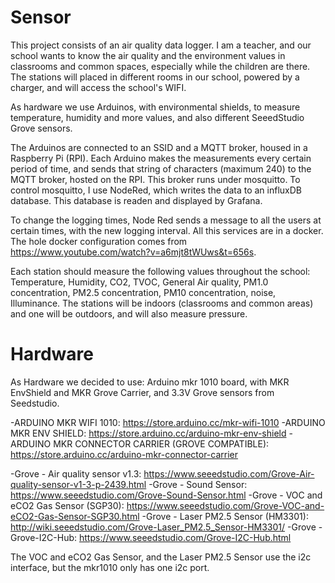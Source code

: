 # Sensor
This project consists of an air quality data logger. I am a teacher, and our school wants to know the air quality and the environment values in classrooms and common spaces, especially while the children are there. The stations will placed in different rooms in our school, powered by a charger, and will access the school's WIFI.

As hardware we use Arduinos, with environmental shields, to measure temperature, humidity and more values, and also different SeeedStudio Grove sensors.

The Arduinos are connected to an SSID and a MQTT broker, housed in a Raspberry Pi (RPI). Each Arduino makes the measurements every certain period of time, and sends that string of characters (maximum 240) to the MQTT broker, hosted on the RPI. This broker runs under  mosquitto. To control mosquitto, I use NodeRed, which writes the data to an influxDB database. This database is readen and displayed by Grafana.

To change the logging times, Node Red sends a message to all the users at certain times, with the new logging interval. All this services are in a docker. The hole docker configuration comes from https://www.youtube.com/watch?v=a6mjt8tWUws&t=656s.

Each station should measure the following values throughout the school: Temperature, Humidity, CO2, TVOC, General Air quality, PM1.0 concentration, PM2.5 concentration, PM10 concentration, noise, Illuminance. The stations will be indoors (classrooms and common areas) and one will be outdoors, and will also measure pressure. 

# Hardware
As Hardware we decided to use: Arduino mkr 1010 board, with MKR EnvShield and MKR Grove Carrier, and 3.3V Grove sensors from Seedstudio.

-ARDUINO MKR WIFI 1010: https://store.arduino.cc/mkr-wifi-1010
-ARDUINO MKR ENV SHIELD: https://store.arduino.cc/arduino-mkr-env-shield
-ARDUINO MKR CONNECTOR CARRIER (GROVE COMPATIBLE): https://store.arduino.cc/arduino-mkr-connector-carrier

-Grove - Air quality sensor v1.3: https://www.seeedstudio.com/Grove-Air-quality-sensor-v1-3-p-2439.html
-Grove - Sound Sensor: https://www.seeedstudio.com/Grove-Sound-Sensor.html
-Grove - VOC and eCO2 Gas Sensor (SGP30): https://www.seeedstudio.com/Grove-VOC-and-eCO2-Gas-Sensor-SGP30.html
-Grove - Laser PM2.5 Sensor (HM3301): http://wiki.seeedstudio.com/Grove-Laser_PM2.5_Sensor-HM3301/
-Grove - Grove-I2C-Hub: https://www.seeedstudio.com/Grove-I2C-Hub.html

The VOC and eCO2 Gas Sensor, and the Laser PM2.5 Sensor use the i2c interface, but the mkr1010 only has one i2c port. 



